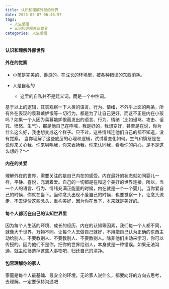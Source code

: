 ```yaml
---
title: 认识和理解外部的世界
date: 2023-05-07 06:46:57
tags:
  - 人生感悟
  - 认识和理解外部世界
categories: 人生感悟
---
```




#### 认识和理解外部世界



#### 外在的觉察

* 小孩是完美的、善良的。在成长的环境里，被各种错误的东西消耗。

* 人是自私的

  * 这里的自私并不是贬义词，而是一个中性词。

    

基于以上的逻辑，其实观察一下人类的语言、行为、情绪，不外乎上面的两条，所有外在表现的羡慕嫉妒恨等一切行为，都是为了让自己更好，而这不正是内在小孩吗？如果一个人因为羡慕嫉妒恨而发出的语言、行为、情绪（比如谩骂、攻击、诅咒、愤怒、生气），那是他自己在呼喊，我是好的，我想变好，甚至是在说，你为什么这么好，我也想变成这个样子。只不过，这些情绪连他们自己的都不知道，没有觉察。 当你理解了这些底层的心理和逻辑，试试看变化如何。生气和愤怒是在说你来关心我，你来哄哄我，你来表扬我，你来认同我，看看你的内心，是不是这么想的？^-^

#### 内在的关爱

理解外在的世界，需要关注的是自己内在的感受。内在最好的状态就如同婴儿一样，平静、喜悦，充满着爱。自己的一切都是在和这个美好的世界连接。所以，当一个人的语言、行为、情绪充满正能量的时候，内在就是一个一个婴儿。当你爱自己的时候，你就在当下。当你念头出现不爱自己的时候，也要觉察一下，让念头流走，不去评价这些念头，重构美好，因为你在当下，本来就是美好的。

#### 每个人都活在自己的认知世界里

因为每个人生活的环境、成长的经历、内在的认知等因素，我们每一个人都不同，就像大千世界，万物不同。让每个人去做自己就好，不用把自己认为正确的东西主动给别人，不要教别人、不要教别人、不要教别人。除非他们主动来学习，你可以传授的。因为他们不是你，把你的世界给别人，本身就是一种错误。如果无法沟通，就主动筛选掉这些人事物吧，归还自己的清净。

#### 包容理解你的家人

家庭是每个人最基础、最安全的环境，无论家人说什么，都要向好的方向去思考，去理解。一定要保持沟通吧
